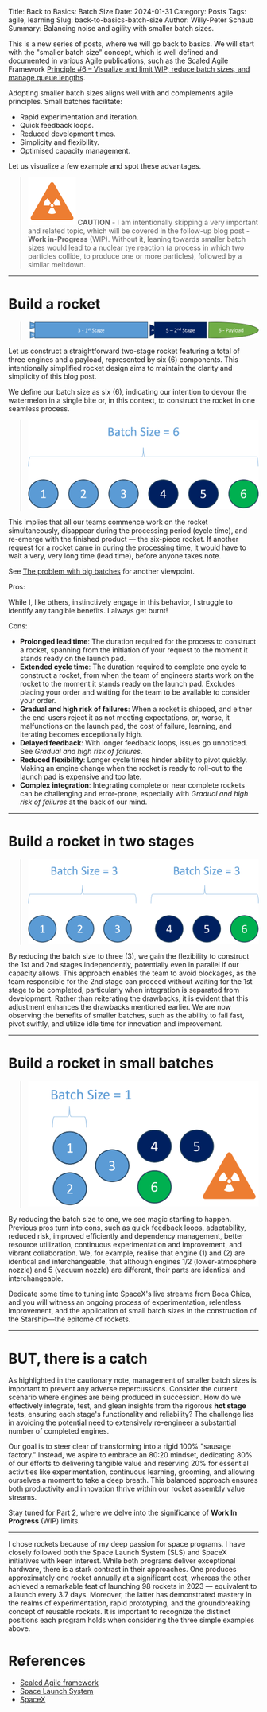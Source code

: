 Title: Back to Basics: Batch Size
Date: 2024-01-31
Category: Posts 
Tags: agile, learning
Slug: back-to-basics-batch-size
Author: Willy-Peter Schaub
Summary: Balancing noise and agility with smaller batch sizes.

This is a new series of posts, where we will go back to basics. We will start with the "smaller batch size" concept, which is well defined and documented in various Agile publications, such as the Scaled Agile Framework [Principle #6 – Visualize and limit WIP, reduce batch sizes, and manage queue lengths](https://v5.scaledagileframework.com/visualize-and-limit-wip-reduce-batch-sizes-and-manage-queue-lengths/).

Adopting smaller batch sizes aligns well with and complements agile principles. Small batches facilitate:

- Rapid experimentation and iteration.
- Quick feedback loops.
- Reduced development times.
- Simplicity and flexibility.
- Optimised capacity management.

Let us visualize a few example and spot these advantages.

>
> ![Build a rocket](/images/back-to-basics-batch-size-alert.png)
> **CAUTION** - I am intentionally skipping a very important and related topic, which will be covered in the follow-up blog post - **Work in-Progress** (WIP). Without it, leaning towards smaller batch sizes would lead to a nuclear tye reaction (a process in which two particles collide, to produce one or more particles), followed by a similar meltdown.
>

---

# Build a rocket

> ![Build a rocket](/images/back-to-basics-batch-size-0.png)

Let us construct a straightforward two-stage rocket featuring a total of three engines and a payload, represented by six (6) components. This intentionally simplified rocket design aims to maintain the clarity and simplicity of this blog post.

We define our batch size as six (6), indicating our intention to devour the watermelon in a single bite or, in this context, to construct the rocket in one seamless process.

> ![Build a rocket](/images/back-to-basics-batch-size-1.png)

This implies that all our teams commence work on the rocket simultaneously, disappear during the processing period (cycle time), and re-emerge with the finished product — the six-piece rocket. If another request for a rocket came in during the processing time, it would have to wait a very, very long time (lead time), before anyone takes note. 

See [The problem with big batches](https://wsbctechnicalblog.github.io/the-problem-with-big-batches.html) for another viewpoint.

Pros:

While I, like others, instinctively engage in this behavior, I struggle to identify any tangible benefits. I always get burnt!

Cons:

- **Prolonged lead time**: The duration required for the process to construct a rocket, spanning from the initiation of your request to the moment it stands ready on the launch pad.
- **Extended cycle time**: The duration required to complete one cycle to construct a rocket, from when the team of engineers starts work on the rocket to the moment it stands ready on the launch pad. Excludes placing your order and waiting for the team to be available to consider your order. 
- **Gradual and high risk of failures**: When a rocket is shipped, and either the end-users reject it as not meeting expectations, or, worse, it malfunctions on the launch pad, the cost of failure, learning, and iterating becomes exceptionally high.
- **Delayed feedback**: With longer feedback loops, issues go unnoticed. See *Gradual and high risk of failures*.
- **Reduced flexibility**: Longer cycle times hinder ability to pivot quickly. Making an engine change when the rocket is ready to roll-out to the launch pad is expensive and too late.
- **Complex integration**: Integrating complete or near complete rockets can be challenging and error-prone, especially with *Gradual and high risk of failures* at the back of our mind.

---

# Build a rocket in two stages

> ![Build a rocket in two stages](/images/back-to-basics-batch-size-2.png)

By reducing the batch size to three (3), we gain the flexibility to construct the 1st and 2nd stages independently, potentially even in parallel if our capacity allows. This approach enables the team to avoid blockages, as the team responsible for the 2nd stage can proceed without waiting for the 1st stage to be completed, particularly when integration is separated from development. Rather than reiterating the drawbacks, it is evident that this adjustment enhances the drawbacks mentioned earlier. We are now observing the benefits of smaller batches, such as the ability to fail fast, pivot swiftly, and utilize idle time for innovation and improvement.

---

# Build a rocket in small batches

> ![Build a rocket in small batches](/images/back-to-basics-batch-size-3.png)

By reducing the batch size to one, we see magic starting to happen. Previous pros turn into cons, such as quick feedback loops, adaptability, reduced risk, improved efficiently and dependency management, better resource utilization, continuous experimentation and improvement, and vibrant collaboration. We, for example, realise that engine (1) and (2) are identical and interchangeable, that although engines 1/2 (lower-atmosphere nozzle) and 5 (vacuum nozzle) are different, their parts are identical and interchangeable.

Dedicate some time to tuning into SpaceX's live streams from Boca Chica, and you will witness an ongoing process of experimentation, relentless improvement, and the application of small batch sizes in the construction of the Starship—the epitome of rockets.

---

# BUT, there is a catch

As highlighted in the cautionary note, management of smaller batch sizes is important to prevent any adverse repercussions. Consider the current scenario where engines are being produced in succession. How do we effectively integrate, test, and glean insights from the rigorous **hot stage** tests, ensuring each stage's functionality and reliability? The challenge lies in avoiding the potential need to extensively re-engineer a substantial number of completed engines.

Our goal is to steer clear of transforming into a rigid 100% "sausage factory." Instead, we aspire to embrace an 80:20 mindset, dedicating 80% of our efforts to delivering tangible value and reserving 20% for essential activities like experimentation, continuous learning, grooming, and allowing ourselves a moment to take a deep breath. This balanced approach ensures both productivity and innovation thrive within our rocket assembly value streams.

Stay tuned for Part 2, where we delve into the significance of **Work In Progress** (WIP) limits.

---

I chose rockets because of my deep passion for space programs. I have closely followed both the Space Launch System (SLS) and SpaceX initiatives with keen interest. While both programs deliver exceptional hardware, there is a stark contrast in their approaches. One produces approximately one rocket annually at a significant cost, whereas the other achieved a remarkable feat of launching 98 rockets in 2023 — equivalent to a launch every 3.7 days. Moreover, the latter has demonstrated mastery in the realms of experimentation, rapid prototyping, and the groundbreaking concept of reusable rockets. It is important to recognize the distinct positions each program holds when considering the three simple examples above.

# References

- [Scaled Agile framework](https://scaledagileframework.com/)
- [Space Launch System](https://www.nasa.gov/humans-in-space/space-launch-system/)
- [SpaceX](https://www.spacex.com/)

